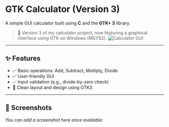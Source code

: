 # GTK Calculator (Version 3)

A simple GUI calculator built using **C** and the **GTK+ 3** library.

> 🔧 Version 3 of my calculator project, now featuring a graphical interface using GTK on Windows (MSYS2).
![Calculator GUI](file:///C:/Users/DELL/Downloads/ChatGPT%20Image%20Jul%205,%202025,%2004_54_30%20PM%20(1).png)
---

## ✨ Features

- ✅ Basic operations: Add, Subtract, Multiply, Divide
- ✅ User-friendly GUI
- ✅ Input validation (e.g., divide-by-zero check)
- 🔁 Clean layout and design using GTK3

---

## 📸 Screenshots

*You can add a screenshot here once available:*

```markdown


